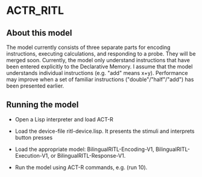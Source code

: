 # ACTR_RITL

## About this model

The model currently consists of three separate parts for encoding instructions, executing calculations, and responding to a probe. They will be merged soon.
Currently, the model only understand instructions that have been entered explicitly to the Declarative Memory. I assume that the model understands individual instructions (e.g. "add" means x+y). Performance may improve when a set of familiar instructions ("double"/"half"/"add") has been presented earlier.

## Running the model

* Open a Lisp interpreter and load ACT-R

* Load the device-file ritl-device.lisp. It presents the stimuli and interprets button presses

* Load the appropriate model: BilingualRITL-Encoding-V1, BilingualRITL-Execution-V1, or BilingualRITL-Response-V1.

* Run the model using ACT-R commands, e.g. (run 10).



